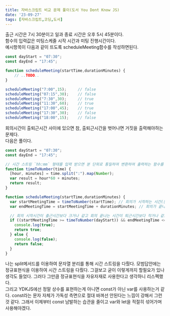 ```yaml
---
title: 자바스크립트 비교 문제 풀이(도서 You Dont Know JS)
date: '23-09-27'
tags: [자바스크립트,코딩,도서]
---  
```

출근 시간은 7시 30분이고 일과 종료 시간은 오후 5시 45분이다.  
함수의 입력값은 미팅스케줄 시작 시간과 미팅 진행시간이다.  
예시항목이 다음과 같이 뜨도록 scheduleMeeting함수를 작성하면된다.  

```javascript
const dayStart = "07:30";
const dayEnd = "17:45";

function scheduleMeeting(startTime,durationMinutes) {
    // ..TODO..
}

scheduleMeeting("7:00",15);     // false
scheduleMeeting("07:15",30);    // false
scheduleMeeting("7:30",30);     // true
scheduleMeeting("11:30",60);    // true
scheduleMeeting("17:00",45);    // true
scheduleMeeting("17:30",30);    // false
scheduleMeeting("18:00",15);    // false
```

회의시간이 출퇴근시간 사이에 있으면 참, 출퇴근시간을 벗어나면 거짓을 출력해야하는 문제다.  
다음은 풀이다.
```javascript
const dayStart = "07:30";
const dayEnd = "17:45";

// 시간 스트링 `hh:mm` 형태를 입력 받으면 분 단위로 통일하여 변환하여 출력하는 함수를 만든다.
function timeToNumber(time) {
  [hour, minutes] = time.split(":").map(Number);
  var result = hour*60 + minutes;
  return result;
}

function scheduleMeeting(startTime,durationMinutes) {
  var startMeetingTime = timeToNumber(startTime); // 회의가 시작하는 시간(분)
  var endMeetingTime = startMeetingTime + durationMinutes; // 회의가 끝나는 시간(분)

  // 회의 시작시간이 출근시간보다 크거나 같고 회의 끝나는 시간이 퇴근시간보다 작거나 같으면 된다.
  if ((startMeetingTime >= timeToNumber(dayStart)) && endMeetingTime <= timeToNumber(dayEnd)) {
    console.log(true);
    return true;
  } else {
    console.log(false);
    return false;
  } 
}
```
나는 split메서드를 이용하여 문자열 분리를 통해 시간 스트링을 다뤘다. 모범답안에는 정규표현식을 이용하여 시간 스트링을 다뤘다. 그걸보고 굳이 이렇게까지 할필요가 있나 생각도 들었다. 그러다 그만큼 정규표현식을 자유자재로 사용한다고 생각하니 리스펙했다.  
그리고 YDKJS에선 정말 상수를 표현하는게 아니면 const가 아닌 var를 사용하는거 같다. const라는 문자 자체가 가독성 측면으로 절대 바껴선 안된다는 느낌이 강해서 그런것 같다. 그래서 이제부터 const 남발하는 습관을 줄이고 var와 let을 적절히 섞어가며 사용해야겠다.
